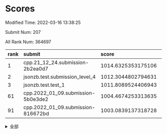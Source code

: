 # Scores

Modified Time: 2022-03-16 13:38:25

Submit Num: 207

All Rank Num: 364697

| rank |               submit               |       score        |       sigma        | pk_num |
| :--- | :--------------------------------- | :----------------- | :----------------- | :----- |
| 1    | cpp.21_12_24.submission-2b2ea0d7   | 1014.6325353175106 | 0.8171454187214722 | 7046   |
| 2    | jsonzb.test.submission_level_4     | 1012.3044802794631 | 0.7766038718465252 | 7050   |
| 3    | jsonzb.test.test_1                 | 1011.8089524406943 | 0.7973412327196289 | 7047   |
| 61   | cpp.2022_01_09.submission-5b0e3de2 | 1004.4674253313635 | 0.7180206977033571 | 7047   |
| 91   | cpp.2022_01_09.submission-816672bd | 1003.0839137318728 | 0.7087478167674238 | 7041   |


<details>
<summary>全部</summary>

| rank |                 submit                 |       score        |       sigma        | pk_num |
| :--- | :------------------------------------- | :----------------- | :----------------- | :----- |
| 1    | cpp.21_12_24.submission-2b2ea0d7       | 1014.6325353175106 | 0.8171454187214722 | 7046   |
| 2    | jsonzb.test.submission_level_4         | 1012.3044802794631 | 0.7766038718465252 | 7050   |
| 3    | jsonzb.test.test_1                     | 1011.8089524406943 | 0.7973412327196289 | 7047   |
| 4    | gobigger.level_3.submission_level_3_20 | 1011.4694283707609 | 0.7539309838025023 | 7046   |
| 5    | gobigger.level_3.submission_level_3_12 | 1011.4395213394896 | 0.7755970131235403 | 7046   |
| 6    | gobigger.level_3.submission_level_3_10 | 1011.333219499419  | 0.7867069229593475 | 7044   |
| 7    | gobigger.level_3.submission_level_3_47 | 1011.29543661966   | 0.7977667918451931 | 7042   |
| 8    | gobigger.level_3.submission_level_3_9  | 1011.0093407006107 | 0.7647033252993621 | 7048   |
| 9    | gobigger.level_3.submission_level_3_33 | 1010.9858279954378 | 0.7747913966677529 | 7054   |
| 10   | gobigger.level_3.submission_level_3_7  | 1010.9787357346313 | 0.7751351071628475 | 7042   |
| 11   | gobigger.level_3.submission_level_3_6  | 1010.9517298590827 | 0.7791613581851662 | 7047   |
| 12   | gobigger.level_3.submission_level_3_3  | 1010.8810544667173 | 0.7801147672446367 | 7048   |
| 13   | gobigger.level_3.submission_level_3_45 | 1010.8650303347764 | 0.7511682747291335 | 7052   |
| 14   | gobigger.level_3.submission_level_3_15 | 1010.8391834618277 | 0.779731244611636  | 7047   |
| 15   | gobigger.level_3.submission_level_3_24 | 1010.8110286788528 | 0.7715565300163103 | 7042   |
| 16   | gobigger.level_3.submission_level_3_29 | 1010.7528447873225 | 0.7609077330650784 | 7048   |
| 17   | gobigger.level_3.submission_level_3_35 | 1010.6231242904014 | 0.7758246267978467 | 7047   |
| 18   | gobigger.level_3.submission_level_3_16 | 1010.5153922241086 | 0.7949702371867313 | 7052   |
| 19   | gobigger.level_3.submission_level_3_11 | 1010.5016280085724 | 0.7674075307108532 | 7049   |
| 20   | gobigger.level_3.submission_level_3_48 | 1010.4743709353315 | 0.7769433004202916 | 7048   |
| 21   | gobigger.level_3.submission_level_3_4  | 1010.468106443365  | 0.7450999970534207 | 7046   |
| 22   | gobigger.level_3.submission_level_3_38 | 1010.4600661253197 | 0.7621212562579974 | 7044   |
| 23   | gobigger.level_3.submission_level_3_28 | 1010.3955697425423 | 0.7478996540031321 | 7050   |
| 24   | gobigger.level_3.submission_level_3_39 | 1010.3888425571104 | 0.7652798047032798 | 7046   |
| 25   | gobigger.level_3.submission_level_3_27 | 1010.3857516937727 | 0.7614772623474969 | 7052   |
| 26   | gobigger.level_3.submission_level_3_44 | 1010.2908434596602 | 0.7514039022627717 | 7050   |
| 27   | gobigger.level_3.submission_level_3_1  | 1010.2535170152512 | 0.7469298678259829 | 7044   |
| 28   | gobigger.level_3.submission_level_3_25 | 1010.2500331864455 | 0.7445107052419043 | 7046   |
| 29   | gobigger.level_3.submission_level_3_5  | 1010.2475626522968 | 0.7590744714370466 | 7043   |
| 30   | gobigger.level_3.submission_level_3_26 | 1010.1810581434012 | 0.7822469579760731 | 7049   |
| 31   | gobigger.level_3.submission_level_3_37 | 1010.1470978136119 | 0.7563827306628774 | 7047   |
| 32   | gobigger.level_3.submission_level_3_8  | 1010.0933961328849 | 0.7379634911914749 | 7051   |
| 33   | gobigger.level_3.submission_level_3_18 | 1010.0777215233921 | 0.7701962956679248 | 7052   |
| 34   | gobigger.level_3.submission_level_3_2  | 1010.0182805728102 | 0.7620486805044903 | 7051   |
| 35   | gobigger.level_3.submission_level_3_42 | 1009.9615695172749 | 0.7511194132325218 | 7049   |
| 36   | gobigger.level_3.submission_level_3_31 | 1009.824592815636  | 0.760055014188877  | 7048   |
| 37   | gobigger.level_3.submission_level_3_40 | 1009.7535026911486 | 0.7438345077766495 | 7048   |
| 38   | gobigger.level_3.submission_level_3_19 | 1009.7153964718774 | 0.764969439371314  | 7048   |
| 39   | gobigger.level_3.submission_level_3_14 | 1009.6463761860265 | 0.7622591244048997 | 7041   |
| 40   | gobigger.level_3.submission_level_3_30 | 1009.5648753736115 | 0.7566353091080691 | 7052   |
| 41   | gobigger.level_3.submission_level_3_34 | 1009.4439150395831 | 0.7563847408772163 | 7051   |
| 42   | gobigger.level_3.submission_level_3_46 | 1009.4110676155192 | 0.7588869535357026 | 7048   |
| 43   | gobigger.level_3.submission_level_3_17 | 1009.3961036581395 | 0.7626974037090459 | 7049   |
| 44   | gobigger.level_3.submission_level_3_0  | 1009.3749213943978 | 0.7391172407120227 | 7046   |
| 45   | gobigger.level_3.submission_level_3_23 | 1009.356903771319  | 0.7658252217777503 | 7049   |
| 46   | gobigger.level_3.submission_level_3_22 | 1009.3351929344075 | 0.7568258501840859 | 7041   |
| 47   | gobigger.level_3.submission_level_3_13 | 1009.1765741316867 | 0.7466991412963625 | 7048   |
| 48   | gobigger.level_3.submission_level_3_41 | 1009.1397797162227 | 0.7558717402500392 | 7041   |
| 49   | gobigger.level_3.submission_level_3_36 | 1009.1269732154964 | 0.7392391042338099 | 7048   |
| 50   | gobigger.level_3.submission_level_3_32 | 1009.0411600562661 | 0.7443519052125774 | 7047   |
| 51   | gobigger.level_3.submission_level_3_21 | 1008.9801794755915 | 0.7372523052024684 | 7045   |
| 52   | gobigger.level_3.submission_level_3_43 | 1008.2962362885481 | 0.7529254445566959 | 7043   |
| 53   | gobigger.level_3.submission_level_3_49 | 1008.289051275712  | 0.737281212605711  | 7051   |
| 54   | gobigger.level_1.submission_level_1_29 | 1005.1308291545895 | 0.7169455093426859 | 7049   |
| 55   | gobigger.level_1.submission_level_1_1  | 1004.9132133472056 | 0.7054011552436991 | 7043   |
| 56   | gobigger.level_1.submission_level_1_12 | 1004.9066557919593 | 0.725240712916511  | 7052   |
| 57   | gobigger.level_1.submission_level_1_44 | 1004.7971216443237 | 0.7326979343478708 | 7047   |
| 58   | gobigger.level_1.submission_level_1_38 | 1004.6245440687568 | 0.7295448690443204 | 7045   |
| 59   | gobigger.level_1.submission_level_1_8  | 1004.5067010372231 | 0.7323947151034232 | 7046   |
| 60   | gobigger.level_1.submission_level_1_6  | 1004.4862865167734 | 0.7272056278215328 | 7042   |
| 61   | cpp.2022_01_09.submission-5b0e3de2     | 1004.4674253313635 | 0.7180206977033571 | 7047   |
| 62   | gobigger.level_1.submission_level_1_47 | 1004.3768576895156 | 0.7256654790856645 | 7046   |
| 63   | gobigger.level_1.submission_level_1_46 | 1004.3204120916728 | 0.7260842592679764 | 7050   |
| 64   | gobigger.level_1.submission_level_1_18 | 1004.3053867844096 | 0.7210093082402143 | 7053   |
| 65   | gobigger.level_1.submission_level_1_19 | 1004.2147165333676 | 0.7354863853197763 | 7047   |
| 66   | gobigger.level_1.submission_level_1_43 | 1004.1986769563445 | 0.7198097926321995 | 7044   |
| 67   | gobigger.level_1.submission_level_1_22 | 1004.0749253891152 | 0.7142992896336136 | 7048   |
| 68   | gobigger.level_1.submission_level_1_14 | 1004.0486610104376 | 0.7304972515841949 | 7050   |
| 69   | gobigger.level_1.submission_level_1_41 | 1003.9284073214363 | 0.717843272442885  | 7048   |
| 70   | gobigger.level_1.submission_level_1_21 | 1003.918102986888  | 0.7258888871017002 | 7047   |
| 71   | gobigger.level_1.submission_level_1_10 | 1003.8271355836417 | 0.7126116346290313 | 7039   |
| 72   | gobigger.level_1.submission_level_1_37 | 1003.8065418033207 | 0.7174781603307921 | 7049   |
| 73   | gobigger.level_1.submission_level_1_23 | 1003.7313265081049 | 0.7274753730878378 | 7046   |
| 74   | gobigger.level_1.submission_level_1_34 | 1003.6915492841928 | 0.7196152427818933 | 7046   |
| 75   | gobigger.level_1.submission_level_1_24 | 1003.6468630078143 | 0.717293245106217  | 7047   |
| 76   | gobigger.level_1.submission_level_1_31 | 1003.6162846197869 | 0.7207560459961212 | 7043   |
| 77   | gobigger.level_1.submission_level_1_16 | 1003.5884759551549 | 0.7053067068245217 | 7051   |
| 78   | gobigger.level_1.submission_level_1_28 | 1003.5755800461884 | 0.7152561527766614 | 7046   |
| 79   | gobigger.level_1.submission_level_1_13 | 1003.5604271499598 | 0.7132610898974032 | 7043   |
| 80   | gobigger.level_1.submission_level_1_42 | 1003.504700593173  | 0.7132173130177958 | 7044   |
| 81   | gobigger.level_1.submission_level_1_15 | 1003.4711633880199 | 0.7218906395761499 | 7051   |
| 82   | gobigger.level_1.submission_level_1_9  | 1003.4272384688633 | 0.7068300532661522 | 7048   |
| 83   | gobigger.level_1.submission_level_1_26 | 1003.3554218846497 | 0.7204890631525716 | 7047   |
| 84   | gobigger.level_1.submission_level_1_3  | 1003.2420814351381 | 0.7263096219501601 | 7048   |
| 85   | gobigger.level_1.submission_level_1_48 | 1003.2295364466449 | 0.713581601515846  | 7050   |
| 86   | gobigger.level_1.submission_level_1_40 | 1003.2213282082226 | 0.7266086105747169 | 7048   |
| 87   | gobigger.level_1.submission_level_1_49 | 1003.2128903100844 | 0.716815592216354  | 7049   |
| 88   | gobigger.level_1.submission_level_1_5  | 1003.1501787480063 | 0.7148886937370202 | 7050   |
| 89   | gobigger.level_1.submission_level_1_7  | 1003.1478043011521 | 0.7111703157516425 | 7047   |
| 90   | gobigger.level_1.submission_level_1_11 | 1003.1242212384755 | 0.7229123111970377 | 7046   |
| 91   | cpp.2022_01_09.submission-816672bd     | 1003.0839137318728 | 0.7087478167674238 | 7041   |
| 92   | gobigger.level_1.submission_level_1_35 | 1002.9590578776166 | 0.7086629208933852 | 7049   |
| 93   | gobigger.level_1.submission_level_1_25 | 1002.856306947549  | 0.7169217262962394 | 7043   |
| 94   | gobigger.level_1.submission_level_1_33 | 1002.8395856316848 | 0.7128748391864967 | 7046   |
| 95   | gobigger.level_1.submission_level_1_45 | 1002.8109644516992 | 0.7160494841913074 | 7051   |
| 96   | gobigger.level_1.submission_level_1_4  | 1002.8098068464311 | 0.7143423759247843 | 7046   |
| 97   | gobigger.level_1.submission_level_1_36 | 1002.6840397208597 | 0.7216094021835854 | 7049   |
| 98   | gobigger.level_1.submission_level_1_39 | 1002.6608979848413 | 0.7188235665890077 | 7045   |
| 99   | gobigger.level_1.submission_level_1_2  | 1002.6468676053397 | 0.725229173899524  | 7047   |
| 100  | gobigger.level_1.submission_level_1_30 | 1002.6434811426492 | 0.7170282978650127 | 7051   |
| 101  | gobigger.level_1.submission_level_1_32 | 1002.5378146825055 | 0.717601716250285  | 7054   |
| 102  | gobigger.level_1.submission_level_1_20 | 1002.4895087819393 | 0.7249065986898263 | 7048   |
| 103  | gobigger.level_1.submission_level_1_0  | 1002.1642155677383 | 0.7138397595395851 | 7052   |
| 104  | gobigger.level_1.submission_level_1_27 | 1001.9563669329042 | 0.7133898327634141 | 7046   |
| 105  | gobigger.level_1.submission_level_1_17 | 1001.6535334669416 | 0.7123607553185551 | 7048   |
| 106  | gobigger.random.submission_random_8    | 997.4692280398623  | 0.7111328782080316 | 7048   |
| 107  | gobigger.random.submission_random_41   | 997.3274165894887  | 0.7159140459377473 | 7046   |
| 108  | gobigger.random.submission_random_43   | 997.069513491265   | 0.7132364843223783 | 7049   |
| 109  | gobigger.random.submission_random_47   | 997.036512494692   | 0.7154582229694479 | 7049   |
| 110  | gobigger.random.submission_random_35   | 997.0041655561812  | 0.7083973795350194 | 7045   |
| 111  | gobigger.random.submission_random_34   | 996.9723435044682  | 0.7213582639616585 | 7047   |
| 112  | gobigger.random.submission_random_48   | 996.9381927671258  | 0.6973735438279043 | 7044   |
| 113  | gobigger.random.submission_random_37   | 996.7922033010532  | 0.7148789839839021 | 7049   |
| 114  | gobigger.random.submission_random_20   | 996.717063695176   | 0.7130234229162254 | 7049   |
| 115  | gobigger.random.submission_random_22   | 996.6439793792113  | 0.6998009309822382 | 7048   |
| 116  | gobigger.random.submission_random_49   | 996.4270162173012  | 0.706713023658758  | 7049   |
| 117  | gobigger.random.submission_random_10   | 996.40261536428    | 0.7199522298302812 | 7052   |
| 118  | gobigger.random.submission_random_2    | 996.3360394905775  | 0.7233567088172204 | 7052   |
| 119  | gobigger.random.submission_random_30   | 996.3326409946708  | 0.7120618997402199 | 7046   |
| 120  | gobigger.random.submission_random_0    | 996.2644577648555  | 0.7105653617174259 | 7049   |
| 121  | gobigger.random.submission_random_45   | 996.2177130394251  | 0.7133075478174215 | 7041   |
| 122  | gobigger.random.submission_random_4    | 996.1635035160034  | 0.7172023088879292 | 7044   |
| 123  | gobigger.random.submission_random_39   | 996.1283416444676  | 0.7116186984668765 | 7048   |
| 124  | gobigger.random.submission_random_19   | 996.07169121095    | 0.7047596524528538 | 7050   |
| 125  | gobigger.random.submission_random_33   | 996.0040354493846  | 0.7079999621628974 | 7044   |
| 126  | gobigger.random.submission_random_28   | 995.996278912402   | 0.7122966694345003 | 7047   |
| 127  | gobigger.random.submission_random_27   | 995.9434860838012  | 0.7090858826563752 | 7051   |
| 128  | gobigger.random.submission_random_31   | 995.9305248805834  | 0.7182299000368382 | 7053   |
| 129  | gobigger.random.submission_random_44   | 995.9135030208487  | 0.7051503946223103 | 7049   |
| 130  | gobigger.random.submission_random_36   | 995.8747445999088  | 0.7215746232986322 | 7047   |
| 131  | gobigger.random.submission_random_14   | 995.8497497225379  | 0.7088884012055487 | 7045   |
| 132  | gobigger.random.submission_random_42   | 995.7926256197214  | 0.716323315927341  | 7045   |
| 133  | gobigger.random.submission_random_38   | 995.7787703036576  | 0.7205519085631774 | 7044   |
| 134  | gobigger.random.submission_random_21   | 995.7543020728879  | 0.7102750035973809 | 7049   |
| 135  | gobigger.random.submission_random_18   | 995.6971077063856  | 0.7060840039825693 | 7049   |
| 136  | gobigger.random.submission_random_5    | 995.623539171498   | 0.7245555198758609 | 7042   |
| 137  | gobigger.random.submission_random_17   | 995.6151595440416  | 0.7088560102447629 | 7037   |
| 138  | gobigger.random.submission_random_29   | 995.589902748938   | 0.7136665329692822 | 7046   |
| 139  | gobigger.random.submission_random_25   | 995.5009501655799  | 0.7124156861436273 | 7054   |
| 140  | gobigger.random.submission_random_23   | 995.4703247214893  | 0.7051027646653683 | 7044   |
| 141  | gobigger.random.submission_random_46   | 995.3847284205905  | 0.7060850791774631 | 7048   |
| 142  | gobigger.random.submission_random_11   | 995.3542249038305  | 0.7111148759746102 | 7044   |
| 143  | gobigger.random.submission_random_9    | 995.342088830343   | 0.7041941211444778 | 7050   |
| 144  | gobigger.random.submission_random_26   | 995.2897717670526  | 0.7166408257001327 | 7051   |
| 145  | gobigger.random.submission_random_15   | 995.2684545781437  | 0.7172535411160204 | 7048   |
| 146  | gobigger.random.submission_random_24   | 995.2643354704145  | 0.7192411303833683 | 7045   |
| 147  | gobigger.random.submission_random_3    | 995.2366504173775  | 0.7079243710541303 | 7048   |
| 148  | gobigger.random.submission_random_13   | 995.1278097085757  | 0.7037180682763909 | 7047   |
| 149  | gobigger.random.submission_random_1    | 995.1188372703132  | 0.7059824201866683 | 7050   |
| 150  | gobigger.random.submission_random_32   | 995.1028406003362  | 0.7066026429934364 | 7042   |
| 151  | gobigger.random.submission_random_16   | 995.0569408138963  | 0.7079033168343336 | 7051   |
| 152  | gobigger.random.submission_random_6    | 994.7642626249055  | 0.7165138170974515 | 7050   |
| 153  | gobigger.random.submission_random_12   | 994.7556610248013  | 0.7339013682631971 | 7047   |
| 154  | gobigger.random.submission_random_7    | 994.6685119199493  | 0.7301263493773864 | 7044   |
| 155  | gobigger.random.submission_random_40   | 994.6347009530493  | 0.7106237528904247 | 7052   |
| 156  | gobigger.level_2.submission_level_2_29 | 993.8104188899848  | 0.7341769202124878 | 7046   |
| 157  | gobigger.level_2.submission_level_2_24 | 993.5561420979687  | 0.7322454510131098 | 7049   |
| 158  | gobigger.level_2.submission_level_2_16 | 993.3505988163781  | 0.7319565045068132 | 7047   |
| 159  | gobigger.level_2.submission_level_2_30 | 993.2764330320282  | 0.734913175023462  | 7048   |
| 160  | gobigger.level_2.submission_level_2_40 | 993.2754261986775  | 0.7346026133433028 | 7049   |
| 161  | gobigger.level_2.submission_level_2_9  | 993.2014668585642  | 0.7477266458896922 | 7052   |
| 162  | gobigger.level_2.submission_level_2_11 | 992.9090685155307  | 0.7402758282517062 | 7043   |
| 163  | gobigger.level_2.submission_level_2_13 | 992.7616779652225  | 0.7396611059422644 | 7046   |
| 164  | gobigger.level_2.submission_level_2_14 | 992.6821028747471  | 0.74568894588582   | 7048   |
| 165  | gobigger.level_2.submission_level_2_4  | 992.6053024993889  | 0.7430386579653012 | 7048   |
| 166  | gobigger.level_2.submission_level_2_23 | 992.5842843632133  | 0.7534069255584231 | 7049   |
| 167  | gobigger.level_2.submission_level_2_10 | 992.5535243906631  | 0.7410470107207217 | 7050   |
| 168  | gobigger.level_2.submission_level_2_46 | 992.4854950097047  | 0.730637107940362  | 7045   |
| 169  | gobigger.level_2.submission_level_2_35 | 992.4407426381216  | 0.7447969457587563 | 7045   |
| 170  | gobigger.level_2.submission_level_2_37 | 992.4328502755291  | 0.7482860353709129 | 7052   |
| 171  | gobigger.level_2.submission_level_2_20 | 992.3977760987104  | 0.7428895943369531 | 7046   |
| 172  | gobigger.level_2.submission_level_2_48 | 992.3613062215226  | 0.7633491976704688 | 7048   |
| 173  | gobigger.level_2.submission_level_2_2  | 992.3118853641959  | 0.7465788170122933 | 7051   |
| 174  | gobigger.level_2.submission_level_2_39 | 992.2668210392724  | 0.7498073590063496 | 7044   |
| 175  | gobigger.level_2.submission_level_2_33 | 992.2288151441116  | 0.7454777869049171 | 7044   |
| 176  | gobigger.level_2.submission_level_2_41 | 992.15414631371    | 0.7444435036115573 | 7047   |
| 177  | gobigger.level_2.submission_level_2_8  | 992.1438498186601  | 0.7633639663711576 | 7046   |
| 178  | gobigger.level_2.submission_level_2_17 | 992.0822290389275  | 0.7397571580381487 | 7044   |
| 179  | gobigger.level_2.submission_level_2_27 | 992.0477548000309  | 0.7581249265252941 | 7047   |
| 180  | gobigger.level_2.submission_level_2_45 | 992.0377441383602  | 0.7338249359350075 | 7050   |
| 181  | gobigger.level_2.submission_level_2_42 | 991.9913836485811  | 0.7248591445526922 | 7050   |
| 182  | gobigger.level_2.submission_level_2_3  | 991.9308155213276  | 0.7834170629720687 | 7051   |
| 183  | gobigger.level_2.submission_level_2_49 | 991.853872560882   | 0.7446058565568658 | 7047   |
| 184  | gobigger.level_2.submission_level_2_19 | 991.7947625850802  | 0.7542830893515616 | 7052   |
| 185  | gobigger.level_2.submission_level_2_36 | 991.6936205156417  | 0.7605192669341174 | 7047   |
| 186  | gobigger.level_2.submission_level_2_5  | 991.6026679875109  | 0.7479757599884814 | 7047   |
| 187  | gobigger.level_2.submission_level_2_12 | 991.5697961220916  | 0.7655254653167562 | 7046   |
| 188  | gobigger.level_2.submission_level_2_25 | 991.4590730205293  | 0.7452617037934655 | 7040   |
| 189  | gobigger.level_2.submission_level_2_7  | 991.4076042871575  | 0.7515152503154661 | 7045   |
| 190  | gobigger.level_2.submission_level_2_6  | 991.3589102669795  | 0.7382526381426309 | 7044   |
| 191  | gobigger.level_2.submission_level_2_44 | 991.2338408948694  | 0.7590787196274742 | 7049   |
| 192  | gobigger.level_2.submission_level_2_31 | 991.2179790661668  | 0.7615898032365557 | 7046   |
| 193  | gobigger.level_2.submission_level_2_22 | 991.1802898099907  | 0.7500663420018243 | 7046   |
| 194  | gobigger.level_2.submission_level_2_38 | 991.1661127910669  | 0.7746739096900362 | 7049   |
| 195  | gobigger.level_2.submission_level_2_0  | 991.0346648796977  | 0.7549780303011979 | 7048   |
| 196  | gobigger.level_2.submission_level_2_26 | 991.0250609274284  | 0.7578132863988299 | 7047   |
| 197  | gobigger.level_2.submission_level_2_15 | 990.9529345522253  | 0.7552656140414084 | 7055   |
| 198  | gobigger.level_2.submission_level_2_47 | 990.9426624282024  | 0.759518712450678  | 7045   |
| 199  | gobigger.level_2.submission_level_2_18 | 990.8619635731116  | 0.7308230750063675 | 7046   |
| 200  | gobigger.level_2.submission_level_2_28 | 990.8222931265601  | 0.7490209112242155 | 7045   |
| 201  | gobigger.level_2.submission_level_2_1  | 990.6923826591799  | 0.7486329004034423 | 7050   |
| 202  | gobigger.level_2.submission_level_2_34 | 990.2670068766362  | 0.7748136329517492 | 7044   |
| 203  | gobigger.level_2.submission_level_2_21 | 990.2489020405588  | 0.7554972936139422 | 7046   |
| 204  | gobigger.level_2.submission_level_2_32 | 989.9550667848538  | 0.7792436963402631 | 7041   |
| 205  | gobigger.level_2.submission_level_2_43 | 989.8841517796135  | 0.7707582495381738 | 7051   |
| 206  | gobigger.none.submission_none_0        | 978.728656050991   | 1.1884899396119015 | 7048   |
| 207  | gobigger.none.submission_none_1        | 973.9096211449308  | 1.7153772204088809 | 7047   |

</details>